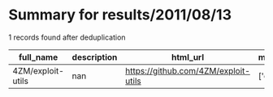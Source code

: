 
# Summary for results/2011/08/13
    
1 records found after deduplication

| full_name | description | html_url | matched_list | matched_count | pushed_at | size | stargazers_count | language | forks_count |
|-------------------|---------------|--------------------------------------|----------------|-----------------|---------------------------|--------|--------------------|------------|---------------|
| 4ZM/exploit-utils | nan | https://github.com/4ZM/exploit-utils | ['exploit'] | 1 | 2011-08-13 15:27:58+00:00 | 96 | 2 | nan | 2 |

